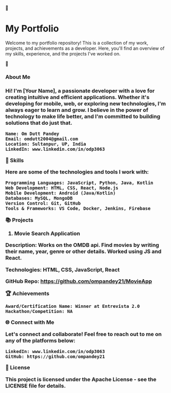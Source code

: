 💼 <h1>My Portfolio</h1>

Welcome to my portfolio repository! This is a collection of my work, projects, and achievements as a developer. Here, you'll find an overview of my skills, experience, and the projects I've worked on.

🌟 <h3>About Me<h3>

Hi! I'm [Your Name], a passionate developer with a love for creating intuitive and efficient applications. Whether it's developing for mobile, web, or exploring new technologies, I'm always eager to learn and grow. I believe in the power of technology to make life better, and I'm committed to building solutions that do just that.

    Name: Om Dutt Pandey
    Email: omdutt2004@gmail.com
    Location: Sultanpur, UP, India
    LinkedIn: www.linkedin.com/in/odp3063

🔧 Skills

Here are some of the technologies and tools I work with:

    Programming Languages: JavaScript, Python, Java, Kotlin
    Web Development: HTML, CSS, React, Node.js
    Mobile Development: Android (Java/Kotlin)
    Databases: MySQL, MongoDB
    Version Control: Git, GitHub
    Tools & Frameworks: VS Code, Docker, Jenkins, Firebase

📚 Projects
1. Movie Search Application

Description: Works on the OMDB api. Find movies by writing their name, year, genre or other details. Worked using JS and React.

Technologies: HTML, CSS, JavaScript, React


GitHub Repo: https://github.com/ompandey21/MovieApp

🏆 Achievements

    Award/Certification Name: Winner at Entrevista 2.0
    Hackathon/Competition: NA

🌐 Connect with Me

Let's connect and collaborate! Feel free to reach out to me on any of the platforms below:

    LinkedIn: www.linkedin.com/in/odp3063
    GitHub: https://github.com/ompandey21
  

📄 License

This project is licensed under the Apache License - see the LICENSE file for details.

